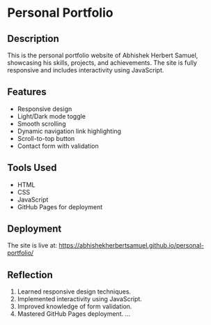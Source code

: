 # Personal Portfolio

## Description
This is the personal portfolio website of Abhishek Herbert Samuel, showcasing his skills, projects, and achievements. The site is fully responsive and includes interactivity using JavaScript.

## Features
- Responsive design
- Light/Dark mode toggle
- Smooth scrolling
- Dynamic navigation link highlighting
- Scroll-to-top button
- Contact form with validation

## Tools Used
- HTML
- CSS
- JavaScript
- GitHub Pages for deployment

## Deployment
The site is live at: https://abhishekherbertsamuel.github.io/personal-portfolio/

## Reflection
1. Learned responsive design techniques.
2. Implemented interactivity using JavaScript.
3. Improved knowledge of form validation.
4. Mastered GitHub Pages deployment.
...

